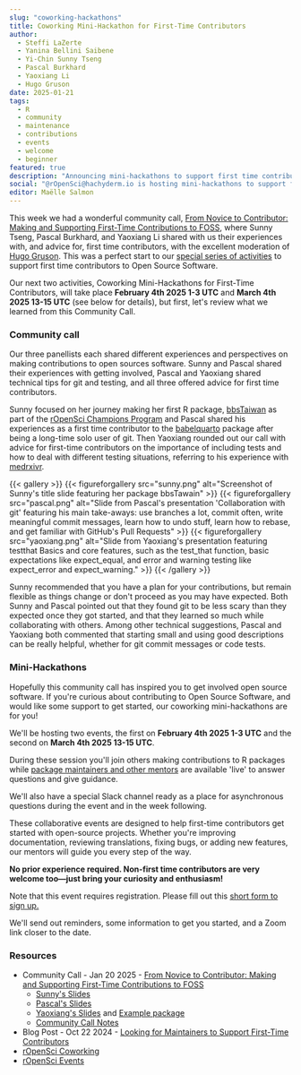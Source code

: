 ```yaml
---
slug: "coworking-hackathons"
title: Coworking Mini-Hackathon for First-Time Contributors
author:
  - Steffi LaZerte
  - Yanina Bellini Saibene
  - Yi-Chin Sunny Tseng
  - Pascal Burkhard
  - Yaoxiang Li
  - Hugo Gruson
date: 2025-01-21
tags:
  - R
  - community
  - maintenance
  - contributions
  - events
  - welcome
  - beginner
featured: true
description: "Announcing mini-hackathons to support first time contributors"
social: "@rOpenSci@hachyderm.io is hosting mini-hackathons to support first time contributors!"
editor: Maëlle Salmon
---
```


This week we had a wonderful community call, [From Novice to Contributor: Making and Supporting First-Time Contributions to FOSS](/commcalls/first-time-contributor/), where Sunny Tseng, Pascal Burkhard, and Yaoxiang Li shared with us their experiences with, and advice for, first time contributors, with the excellent moderation of [Hugo Gruson](/author/hugo-gruson/).
This was a perfect start to our [special series of activities](/blog/2024/10/22/first-time-contributions/) to support first time contributors to Open Source Software.

Our next two activities, Coworking Mini-Hackathons for First-Time Contributors, will take place **February 4th 2025 1-3 UTC** and **March 4th 2025 13-15 UTC** (see below for details), but first, let's review what we learned from this Community Call.

### Community call

Our three panellists each shared different experiences and perspectives on making contributions to open sources software.
Sunny and Pascal shared their experiences with getting involved, Pascal and Yaoxiang shared technical tips for git and testing, and all three offered advice for first time contributors.

Sunny focused on her journey making her first R package, [bbsTaiwan](https://sunnytseng.github.io/bbsTaiwan/) as part of the [rOpenSci Champions Program](/champions/) and Pascal shared his experiences as a first time contributor to the [babelquarto](https://docs.ropensci.org/babelquarto) package after being a long-time solo user of git.
Then Yaoxiang rounded out our call with advice for first-time contributors on the importance of including tests and how to deal with different testing situations, referring to his experience with [medrxivr](https://docs.ropensci.org/medrxivr).

{{< gallery >}}
{{< figureforgallery src="sunny.png" alt="Screenshot of Sunny's title slide featuring her package bbsTawain"  >}}
{{< figureforgallery src="pascal.png" alt="Slide from Pascal's presentation 'Collaboration with git' featuring his main take-aways: use branches a lot, commit often, write meaningful commit messages, learn how to undo stuff, learn how to rebase, and get familiar with GitHub's Pull Requests"  >}}
{{< figureforgallery src="yaoxiang.png" alt="Slide from Yaoxiang's presentation featuring testthat Basics and core features, such as the test_that function, basic expectations like expect_equal, and error and warning testing like expect_error and expect_warning."  >}}
{{< /gallery >}}

Sunny recommended that you have a plan for your contributions, but remain flexible as things change or don't proceed as you may have expected.
Both Sunny and Pascal pointed out that they found git to be less scary than they expected once they got started, and that they learned so much while collaborating with others.
Among other technical suggestions, Pascal and Yaoxiang both commented that starting small and using good descriptions can be really helpful, whether for git commit messages or code tests.

### Mini-Hackathons

Hopefully this community call has inspired you to get involved open source software.
If you're curious about contributing to Open Source Software, and would like some support to get started, our coworking mini-hackathons are for you!

We'll be hosting two events, the first on **February 4th 2025 1-3 UTC** and the second on **March 4th 2025 13-15 UTC**.

During these session you'll join others making contributions to R packages while [package maintainers and other mentors](/blog/2024/10/22/first-time-contributions/) are available 'live' to answer questions and give guidance.

We'll also have a special Slack channel ready as a place for asynchronous questions during the event and in the week following.

These collaborative events are designed to help first-time contributors get started with open-source projects.
Whether you're improving documentation, reviewing translations, fixing bugs, or adding new features, our mentors will guide you every step of the way.

**No prior experience required. Non-first time contributors are very welcome too—just bring your curiosity and enthusiasm!**

Note that this event requires registration.
Please fill out this [short form to sign up.](https://airtable.com/appRpJelSoXWcYCG1/pagXLEueuI2o3GuBQ/form) 

We'll send out reminders, some information to get you started, and a Zoom link closer to the date.

### Resources

- Community Call - Jan 20 2025 - [From Novice to Contributor: Making and Supporting First-Time Contributions to FOSS](/commcalls/first-time-contributor/)
  - [Sunny's Slides](https://github.com/SunnyTseng/bbsTaiwan_develop/blob/main/docs/2025_01_rOpenSci_community_call/bbsTaiwan%20update.pdf)
  - [Pascal's Slides](https://key.edunum.tech/ropensci/)
  - [Yaoxiang's Slides](/pdfs/2025-01-20_Supercharging-R-Package-Quality-with-testthat_yaoxiang-li.pdf) and [Example package](/commcall_resources/2025-01-20-ExampleTestPackage.zip)
  - [Community Call Notes](https://docs.google.com/document/d/1au27HeGYgEbfEMM_m376rwSuA0hIpPzfuRCav_g9M7I/edit?tab=t.0)
- Blog Post - Oct 22 2024 - [Looking for Maintainers to Support First-Time Contributors](/blog/2024/10/22/first-time-contributions/)
- [rOpenSci Coworking](/coworking/)
- [rOpenSci Events](/events/)


